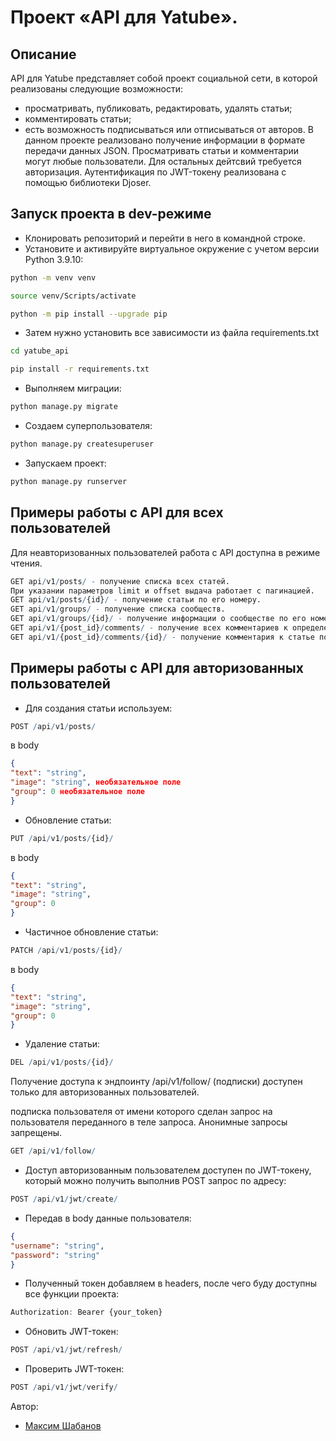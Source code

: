 # Проект «API для Yatube».

## Описание

API для Yatube представляет собой проект социальной сети, в которой реализованы следующие возможности: 
- просматривать, публиковать, редактировать, удалять статьи;
- комментировать статьи;
- есть возможность подписываться или отписываться от авторов.
В данном проекте реализовано получение информации в формате передачи данных JSON.
Просматривать статьи и комментарии могут любые пользователи.
Для остальных дейтсвий требуется авторизация.
Аутентификация по JWT-токену реализована с помощью библиотеки Djoser.

## Запуск проекта в dev-режиме

- Клонировать репозиторий и перейти в него в командной строке.
- Установите и активируйте виртуальное окружение c учетом версии Python 3.9.10:

```bash
python -m venv venv
```

```bash
source venv/Scripts/activate
```

```bash
python -m pip install --upgrade pip
```

- Затем нужно установить все зависимости из файла requirements.txt

```bash
cd yatube_api
```

```bash
pip install -r requirements.txt
```

- Выполняем миграции:

```bash
python manage.py migrate
```

- Создаем суперпользователя:

```bash
python manage.py createsuperuser
```

- Запускаем проект:

```bash
python manage.py runserver
```

## Примеры работы с API для всех пользователей

Для неавторизованных пользователей работа с API доступна в режиме чтения.

```r
GET api/v1/posts/ - получение списка всех статей.
При указании параметров limit и offset выдача работает с пагинацией.
GET api/v1/posts/{id}/ - получение статьи по его номеру.
GET api/v1/groups/ - получение списка сообществ.
GET api/v1/groups/{id}/ - получение информации о сообществе по его номеру.
GET api/v1/{post_id}/comments/ - получение всех комментариев к определенной статье.
GET api/v1/{post_id}/comments/{id}/ - получение комментария к статье по его номеру.
```

## Примеры работы с API для авторизованных пользователей

- Для создания статьи используем:

```r
POST /api/v1/posts/
```

в body

```json
{
"text": "string",
"image": "string", необязательное поле
"group": 0 необязательное поле
}
```

- Обновление статьи:

```r
PUT /api/v1/posts/{id}/
```

в body

```json
{
"text": "string",
"image": "string",
"group": 0
}
```

- Частичное обновление статьи:

```r
PATCH /api/v1/posts/{id}/
```

в body

```json
{
"text": "string",
"image": "string",
"group": 0
}
```

- Удаление статьи:

```r
DEL /api/v1/posts/{id}/
```

Получение доступа к эндпоинту /api/v1/follow/ (подписки) доступен только для авторизованных пользователей.

подписка пользователя от имени которого сделан запрос на пользователя переданного в теле запроса. Анонимные запросы запрещены.

```r
GET /api/v1/follow/
```

- Доступ авторизованным пользователем доступен по JWT-токену, который можно получить выполнив POST запрос по адресу:

```r
POST /api/v1/jwt/create/
```

- Передав в body данные пользователя:

```json
{
"username": "string",
"password": "string"
}
```

- Полученный токен добавляем в headers, после чего буду доступны все функции проекта:

```r
Authorization: Bearer {your_token}
```

- Обновить JWT-токен:

```r
POST /api/v1/jwt/refresh/
```

- Проверить JWT-токен:

```r
POST /api/v1/jwt/verify/
```

Автор: 
* [Максим Шабанов](shabanov_maxim@mail.ru)

